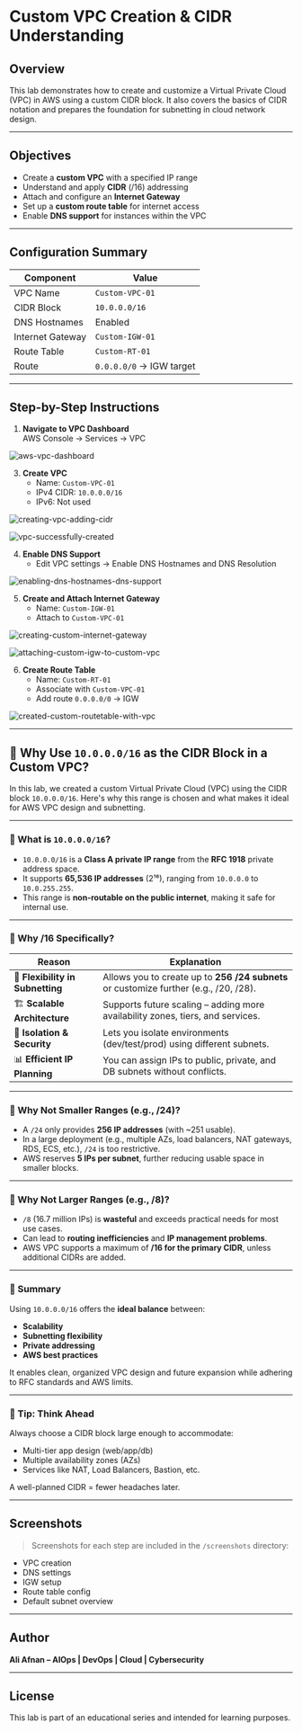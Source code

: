 # Custom VPC Creation & CIDR Understanding

## Overview
This lab demonstrates how to create and customize a Virtual Private Cloud (VPC) in AWS using a custom CIDR block. It also covers the basics of CIDR notation and prepares the foundation for subnetting in cloud network design.

---

## Objectives
- Create a **custom VPC** with a specified IP range
- Understand and apply **CIDR** (/16) addressing
- Attach and configure an **Internet Gateway**
- Set up a **custom route table** for internet access
- Enable **DNS support** for instances within the VPC

---

## Configuration Summary

| Component         | Value                    |
|------------------|--------------------------|
| VPC Name         | `Custom-VPC-01`           |
| CIDR Block       | `10.0.0.0/16`            |
| DNS Hostnames    | Enabled                  |
| Internet Gateway | `Custom-IGW-01`           |
| Route Table      | `Custom-RT-01`            |
| Route            | `0.0.0.0/0` → IGW target |

---

## Step-by-Step Instructions

1. **Navigate to VPC Dashboard**  
   AWS Console → Services → VPC

![aws-vpc-dashboard](https://github.com/user-attachments/assets/4d309d25-b67f-4e1e-98af-1ec5c1709dc9)


3. **Create VPC**  
   - Name: `Custom-VPC-01`  
   - IPv4 CIDR: `10.0.0.0/16`  
   - IPv6: Not used

  ![creating-vpc-adding-cidr](https://github.com/user-attachments/assets/a3adffb0-19cb-42dd-b363-38aaa6c86952)

![vpc-successfully-created](https://github.com/user-attachments/assets/b71693e9-4c59-4dcc-8804-0db488d8e54a)


4. **Enable DNS Support**  
   - Edit VPC settings → Enable DNS Hostnames and DNS Resolution

![enabling-dns-hostnames-dns-support](https://github.com/user-attachments/assets/bb8ea9e5-648f-4f81-b07b-169b03d20622)

5. **Create and Attach Internet Gateway**  
   - Name: `Custom-IGW-01`  
   - Attach to `Custom-VPC-01`

![creating-custom-internet-gateway](https://github.com/user-attachments/assets/07ed1b29-c46e-43f8-a727-6f2b6e0d03bb)

![attaching-custom-igw-to-custom-vpc](https://github.com/user-attachments/assets/70420e53-dfb3-4526-bb00-0eaa9806472d)


6. **Create Route Table**  
   - Name: `Custom-RT-01`  
   - Associate with `Custom-VPC-01`  
   - Add route `0.0.0.0/0` → IGW

![created-custom-routetable-with-vpc](https://github.com/user-attachments/assets/504d2765-5db0-4822-9b11-69c7aa3601e4)


---

## 📍 Why Use `10.0.0.0/16` as the CIDR Block in a Custom VPC?

In this lab, we created a custom Virtual Private Cloud (VPC) using the CIDR block `10.0.0.0/16`. Here's why this range is chosen and what makes it ideal for AWS VPC design and subnetting.

---

### 🔹 What is `10.0.0.0/16`?

- `10.0.0.0/16` is a **Class A private IP range** from the **RFC 1918** private address space.
- It supports **65,536 IP addresses** (2¹⁶), ranging from `10.0.0.0` to `10.0.255.255`.
- This range is **non-routable on the public internet**, making it safe for internal use.

---

### 🔹 Why /16 Specifically?

| Reason                         | Explanation                                                                 |
|-------------------------------|-----------------------------------------------------------------------------|
| 🧩 **Flexibility in Subnetting** | Allows you to create up to **256 /24 subnets** or customize further (e.g., /20, /28). |
| 🏗 **Scalable Architecture**    | Supports future scaling – adding more availability zones, tiers, and services. |
| 🔐 **Isolation & Security**    | Lets you isolate environments (dev/test/prod) using different subnets.       |
| 📊 **Efficient IP Planning**   | You can assign IPs to public, private, and DB subnets without conflicts.     |

---

### 🔹 Why Not Smaller Ranges (e.g., /24)?

- A `/24` only provides **256 IP addresses** (with ~251 usable).
- In a large deployment (e.g., multiple AZs, load balancers, NAT gateways, RDS, ECS, etc.), `/24` is too restrictive.
- AWS reserves **5 IPs per subnet**, further reducing usable space in smaller blocks.

---

### 🔹 Why Not Larger Ranges (e.g., /8)?

- `/8` (16.7 million IPs) is **wasteful** and exceeds practical needs for most use cases.
- Can lead to **routing inefficiencies** and **IP management problems**.
- AWS VPC supports a maximum of **/16 for the primary CIDR**, unless additional CIDRs are added.

---

### 🔹 Summary

Using `10.0.0.0/16` offers the **ideal balance** between:

- **Scalability**
- **Subnetting flexibility**
- **Private addressing**
- **AWS best practices**

It enables clean, organized VPC design and future expansion while adhering to RFC standards and AWS limits.

---

### 🧠 Tip: Think Ahead

Always choose a CIDR block large enough to accommodate:
- Multi-tier app design (web/app/db)
- Multiple availability zones (AZs)
- Services like NAT, Load Balancers, Bastion, etc.

A well-planned CIDR = fewer headaches later.



---

## Screenshots
> Screenshots for each step are included in the `/screenshots` directory:
- VPC creation
- DNS settings
- IGW setup
- Route table config
- Default subnet overview

---

## Author
**Ali Afnan – AIOps | DevOps | Cloud | Cybersecurity**

---

## License
This lab is part of an educational series and intended for learning purposes.
